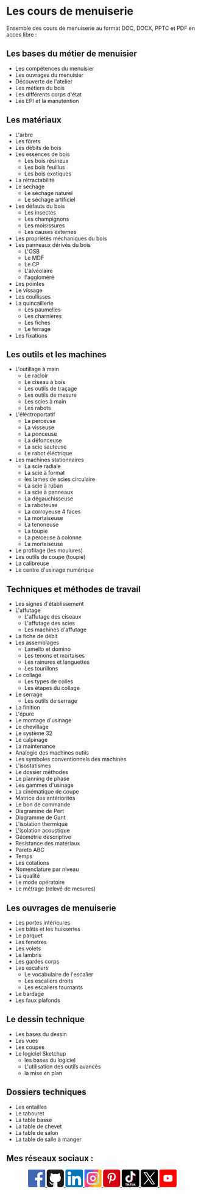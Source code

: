 # Les cours de menuiserie

Ensemble des cours de menuiserie au format DOC, DOCX, PPTC et PDF en acces libre :

## Les bases du métier de menuisier

- Les compétences du menuisier
- Les ouvrages du menuisier
- Découverte de l'atelier
- Les métiers du bois
- Les différents corps d'état
- Les EPI et la manutention

## Les matériaux

- L'arbre
- Les fôrets
- Les débits de bois
- Les essences de bois
  - Les bois résineux
  - Les bois feuillus
  - Les bois exotiques
- La rétractabilité
- Le sechage
  - Le séchage naturel
  - Le séchage artificiel
- Les défauts du bois
  - Les insectes
  - Les champignons
  - Les moisissures
  - Les causes externes
- Les propriétés méchaniques du bois
- Les panneaux dérivés du bois
  - L'OSB
  - Le MDF
  - Le CP
  - L'alvéolaire
  - l'aggloméré
- Les pointes
- Le vissage
- Les coullisses
- La quincaillerie
  - Les paumelles
  - Les charnières
  - Les fiches
  - Le ferrage
- Les fixations

## Les outils et les machines

- L'outillage à main
  - Le racloir
  - Le ciseau à bois
  - Les outils de traçage
  - Les outils de mesure
  - Les scies à main
  - Les rabots
- L'éléctroportatif
  - La perceuse
  - La visseuse
  - La ponceuse
  - La défonceuse
  - La scie sauteuse
  - Le rabot éléctrique
- Les machines stationnaires
  - La scie radiale
  - La scie à format
  - les lames de scies circulaire
  - La scie à ruban
  - La scie à panneaux
  - La dégauchisseuse
  - La raboteuse
  - La corroyeuse 4 faces
  - La mortaiseuse
  - La tenoneuse
  - La toupie
  - La perceuse à colonne
  - La mortaiseuse
- Le profilage (les moulures)
- Les outils de coupe (toupie)
- La calibreuse
- Le centre d'usinage numérique

## Techniques et méthodes de travail

- Les signes d'établissement
- L'affutage
  - L'affutage des ciseaux
  - L'affutage des scies
  - Les machines d'affutage
- La fiche de débit
- Les assemblages
  - Lamello et domino
  - Les tenons et mortaises
  - Les rainures et languettes
  - Les tourillons
- Le collage
  - Les types de colles
  - Les étapes du collage
- Le serrage
  - Les outils de serrage
- La finition
- L'épure
- Le montage d'usinage
- Le chevillage
- Le système 32
- Le calpinage
- La maintenance
- Analogie des machines outils
- Les symboles conventionnels des machines
- L'isostatismes
- Le dossier méthodes
- Le planning de phase
- Les gammes d'usinage
- La cinématique de coupe
- Matrice des antériorités
- Le bon de commande
- Diagramme de Pert
- Diagramme de Gant
- L'isolation thermique
- L'isolation acoustique
- Géométrie descriptive
- Resistance des matériaux
- Pareto ABC
- Temps
- Les cotations
- Nomenclature par niveau
- La qualité
- Le mode opératoire
- Le métrage (relevé de mesures)

## Les ouvrages de menuiserie

- Les portes intérieures
- Les bâtis et les huisseries
- Le parquet
- Les fenetres
- Les volets
- Le lambris
- Les gardes corps
- Les escaliers
  - Le vocabulaire de l'escalier
  - Les escaliers droits
  - Les escaliers tournants
- Le bardage
- Les faux plafonds

## Le dessin technique

- Les bases du dessin
- Les vues
- Les coupes
- Le logiciel Sketchup
  - les bases du logiciel
  - L'utilisation des outils avancés
  - la mise en plan

## Dossiers techniques

- Les entailles
- Le tabouret
- La table basse
- La table de chevet
- La table de salon
- La table de salle à manger

## Mes réseaux sociaux :

<p align="center">

<a href="https://www.facebook.com/kduchevreuil/" target="_blank">
<img 
class="IMGlink"
src="./icones RS/facebook.png"
width= 9%/>
</a>

<a href="https://github.com/kduchevreuil" target="_blank">
<img 
class="IMGlink"
src="./icones RS/github.png"
width= 9%/>
</a>

<a href="https://www.linkedin.com/in/kevin-du-chevreuil-b7390529a/" target="_blank">
<img 
class="IMGlink"
src="./icones RS/linkedin.png"
width= 9%/>
</a>

<a href="https://www.instagram.com/kduchevreuil/" target="_blank">
<img 
class="IMGlink"
src="./icones RS/instagram.png"
width= 9%/>
</a>

<a href="https://www.pinterest.fr/kduchevreuil" target="_blank">
<img 
class="IMGlink"
src="./icones RS/pinterest.png"
width= 9%/>
</a>

<a href="https://www.tiktok.com/@kduchevreuil" target="_blank">
<img 
class="IMGlink"
src="./icones RS/tiktok.png"
width= 9%/>
</a>

<a href="https://twitter.com/kduchevreuil" target="_blank">
<img 
class="IMGlink"
src="./icones RS/twitter.png"
width= 9%/>
</a>

<a href="https://www.youtube.com/channel/UCbR7KQ-UTx8dznOkuC5TVfQ" target="_blank">
<img 
class="IMGlink"
src="./icones RS/youtube.png"
width= 9%/>
</a>

</p>
